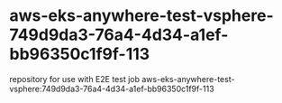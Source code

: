# aws-eks-anywhere-test-vsphere-749d9da3-76a4-4d34-a1ef-bb96350c1f9f-113
repository for use with E2E test job aws-eks-anywhere-test-vsphere:749d9da3-76a4-4d34-a1ef-bb96350c1f9f-113
